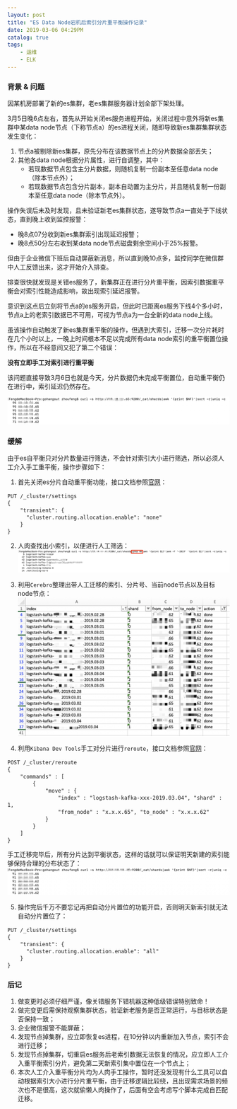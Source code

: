 ```yaml
---
layout: post
title: "ES Data Node宕机后索引分片重平衡操作记录"
date: 2019-03-06 04:29PM
catalog: true
tags:
    - 运维
    - ELK
---
```


### 背景 & 问题

因某机房部署了新的es集群，老es集群服务器计划全部下架处理。

3月5日晚6点左右，首先从开始关闭es服务进程开始，关闭过程中意外将新es集群中某data node节点（下称节点a）的es进程关闭，随即导致新es集群集群状态发生变化：

1. 节点a被剔除新es集群，原先分布在该数据节点上的分片数据全部丢失；
2. 其他各data node根据分片属性，进行自调整，其中：  
    - 若现数据节点包含主分片数据，则随机复制一份副本至任意data node（除本节点外）；
    - 若现数据节点包含分片副本，副本自动置为主分片，并且随机复制一份副本至任意data node（除本节点外）。

操作失误后未及时发现，且未验证新老es集群状态，遂导致节点a一直处于下线状态，直到晚上收到监控报警：  
  - 晚8点07分收到新es集群索引出现延迟报警；
  - 晚8点50分左右收到某data node节点磁盘剩余空间小于25%报警。
  
但由于企业微信下班后自动屏蔽新消息，所以直到晚10点多，监控同学在微信群中人工反馈出来，这才开始介入排查。

排查很快就发现是关错es服务了，新集群正在进行分片重平衡，因索引数据重平衡会对索引性能造成影响，故出现索引延迟报警。

意识到这点后立刻将节点a的es服务开启，但此时已距离es服务下线4个多小时，节点a上的老索引数据已不可用，可视为节点a为一台全新的data node上线。

虽该操作自动触发了新es集群重平衡的操作，但遇到大索引，迁移一次分片耗时在几个小时以上，一晚上时间根本不足以完成所有data node索引的重平衡置位操作，所以在不经意间又犯了第二个错误：

**没有立即手工对索引进行重平衡**

该问题直接导致3月6日也就是今天，分片数据仍未完成平衡置位，自动重平衡仍在进行中，索引延迟仍然存在。

![img](/img/in-post/post-190306-elk-shards-allocation/WechatIMG2718.jpeg)

### 缓解

由于es自平衡只对分片数量进行筛选，不会针对索引大小进行筛选，所以必须人工介入手工重平衡，操作步骤如下：

1. 首先关闭es分片自动重平衡功能，接口文档参照[官网][1]：
```
PUT /_cluster/settings
{
    "transient": {
      "cluster.routing.allocation.enable": "none"
    }
}
```

2. 人肉查找出小索引，以便进行人工筛选：
![img](/img/in-post/post-190306-elk-shards-allocation/WechatIMG2720.jpeg)

3. 利用`Cerebro`整理出带人工迁移的索引、分片号、当前node节点以及目标node节点：
![img](/img/in-post/post-190306-elk-shards-allocation/WechatIMG2719.jpeg)

4. 利用`Kibana Dev Tools`手工对分片进行`reroute`，接口文档参照[官网][2]：
```
POST /_cluster/reroute
{
    "commands" : [
        {
            "move" : {
                "index" : "logstash-kafka-xxx-2019.03.04", "shard" : 1,
                "from_node" : "x.x.x.65", "to_node" : "x.x.x.62"
            }
        }
    ]
}
```

手工迁移完毕后，所有分片达到平衡状态，这样的话就可以保证明天新建的索引能够保持合理的分布状态了：
![img](/img/in-post/post-190306-elk-shards-allocation/WechatIMG2722.jpeg)

5. 操作完后千万不要忘记再把自动分片置位的功能开启，否则明天新索引就无法自动分片置位了：
```
PUT /_cluster/settings
{
    "transient": {
      "cluster.routing.allocation.enable": "all"
    }
}
```

### 后记

1. 做变更时必须仔细严谨，像关错服务下错机器这种低级错误特别致命！
2. 做完变更后需保持观察集群状态，验证新老服务是否正常运行，与目标状态是否保持一致；
3. 企业微信报警不能屏蔽；
4. 发现节点掉集群，应立即恢复es进程，在10分钟以内重新加入节点，索引不会进行迁移；
5. 发现节点掉集群，切重启es服务后老索引数据无法恢复的情况，应立即人工介入重平衡索引分片，避免第二天新索引集中置位在一个节点上；
6. 本次人工介入重平衡分片均为人肉手工操作，暂时还没发现有什么工具可以自动根据索引大小进行分片重平衡，由于迁移逻辑比较绕，且出现需求场景的频次也不是很高，这次就偷懒人肉操作了，后面有空会考虑写个脚本完成自匹配迁移。

[1]: https://www.elastic.co/guide/en/elasticsearch/reference/current/shards-allocation.html "Cluster Level Shard Allocation"
[2]: https://www.elastic.co/guide/en/elasticsearch/reference/current/cluster-reroute.html "Cluster Reroute"